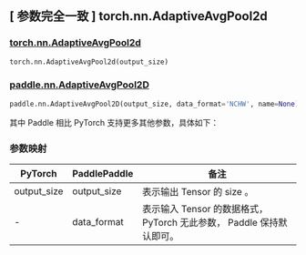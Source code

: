 ## [ 参数完全一致 ] torch.nn.AdaptiveAvgPool2d

### [torch.nn.AdaptiveAvgPool2d](https://pytorch.org/docs/stable/generated/torch.nn.AdaptiveAvgPool2d.html)

```python
torch.nn.AdaptiveAvgPool2d(output_size)
```

### [paddle.nn.AdaptiveAvgPool2D](https://www.paddlepaddle.org.cn/documentation/docs/zh/api/paddle/nn/AdaptiveAvgPool2D_cn.html#adaptiveavgpool2d)

```python
paddle.nn.AdaptiveAvgPool2D(output_size, data_format='NCHW', name=None)
```

其中 Paddle 相比 PyTorch 支持更多其他参数，具体如下：
### 参数映射
| PyTorch       | PaddlePaddle | 备注                                                   |
| ------------- | ------------ | ------------------------------------------------------ |
| output_size   | output_size  | 表示输出 Tensor 的 size 。                              |
| -             | data_format  | 表示输入 Tensor 的数据格式， PyTorch 无此参数， Paddle 保持默认即可。 |
